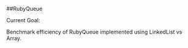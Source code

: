 ##RubyQueue

Current Goal:

Benchmark efficiency of RubyQueue implemented using LinkedList vs Array.

